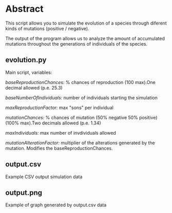 # Abstract

This script allows you to simulate the evolution of a species through diferent kinds of mutations (positive / negative).

The output of the program allows us to analyze the amount of accumulated mutations throughout the generations of individuals of the species.

## evolution.py

Main script, variables:

*baseReproductionChances:*  % chances of reproduction (100 max).One decimal allowed (p.e. 25.3)

*baseNumberOfIndividuals:* number of individuals starting the simulation

*maxReproductionFactor:* max "sons" per individual

*mutationChances:* % chances of mutation (50% negative 50% positive)  (100% max).Two decimals allowed (p.e. 1.34)

*maxIndividuals:* max number of invdividuals allowed

*mutationAlterationFactor:* multiplier of the alterations generated by the mutation. Modifies the baseReproductionChances.

## output.csv

Example CSV output simulation data

## output.png

Example of graph generated by output.csv data
